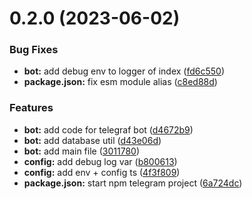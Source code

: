 

# 0.2.0 (2023-06-02)


### Bug Fixes

* **bot:** add debug env to logger of index ([fd6c550](https://github.com/plant-a-seed/terre-backend/commit/fd6c55063f7eeafca3427272695ac62206157135))
* **package.json:** fix esm module alias ([c8ed88d](https://github.com/plant-a-seed/terre-backend/commit/c8ed88d03750d1ffa0537609997b419a65c1c4a9))


### Features

* **bot:** add code for telegraf bot ([d4672b9](https://github.com/plant-a-seed/terre-backend/commit/d4672b9305764a31734f6121b16b5e5de63de7b4))
* **bot:** add database util ([d43e06d](https://github.com/plant-a-seed/terre-backend/commit/d43e06dbf3cc3472fe1004e2285170b6fdb5f8f7))
* **bot:** add main file ([3011780](https://github.com/plant-a-seed/terre-backend/commit/3011780f0b548ea311671c60f2384625b2f2f01b))
* **config:** add debug log var ([b800613](https://github.com/plant-a-seed/terre-backend/commit/b8006132249ec6d13795f5655479d15d9761cd58))
* **config:** add env + config ts ([4f3f809](https://github.com/plant-a-seed/terre-backend/commit/4f3f809f8e90fb0481c92acca0414cf09b77b7a9))
* **package.json:** start npm telegram project ([6a724dc](https://github.com/plant-a-seed/terre-backend/commit/6a724dc5544b4248467c9125c370ba1d8ae56928))